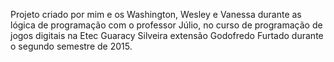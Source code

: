 Projeto criado por mim e os Washington, Wesley e Vanessa durante as lógica de programação com o professor Júlio, no curso de programação de jogos digitais na Etec Guaracy Silveira extensão Godofredo Furtado durante o segundo semestre de 2015.